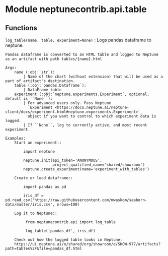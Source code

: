 Module neptunecontrib.api.table
===============================

Functions
---------

    
`log_table(name, table, experiment=None)`
:   Logs pandas dataframe to neptune.
    
    Pandas dataframe is converted to an HTML table and logged to Neptune as an artifact with path tables/{name}.html
    
    Args:
        name (:obj:`str`):
            | Name of the chart (without extension) that will be used as a part of artifact's destination.
        table (:obj:`pandas.Dataframe`):
            | DataFrame table
        experiment (:obj:`neptune.experiments.Experiment`, optional, default is ``None``):
            | For advanced users only. Pass Neptune
              `Experiment <https://docs.neptune.ai/neptune-client/docs/experiment.html#neptune.experiments.Experiment>`_
              object if you want to control to which experiment data is logged.
            | If ``None``, log to currently active, and most recent experiment.
    
    Examples:
        Start an experiment::
    
            import neptune
    
            neptune.init(api_token='ANONYMOUS',
                         project_qualified_name='shared/showroom')
            neptune.create_experiment(name='experiment_with_tables')
    
        Create or load dataframe::
    
            import pandas as pd
    
            iris_df = pd.read_csv('https://raw.githubusercontent.com/mwaskom/seaborn-data/master/iris.csv', nrows=100)
    
        Log it to Neptune::
    
             from neptunecontrib.api import log_table
    
             log_table('pandas_df', iris_df)
    
        Check out how the logged table looks in Neptune:
        https://ui.neptune.ai/o/shared/org/showroom/e/SHOW-977/artifacts?path=tables%2F&file=pandas_df.html